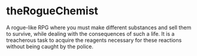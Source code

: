 
# theRogueChemist

A rogue-like RPG where you must make different substances and sell them to survive, while dealing with the consequences of such a life.
It is a treacherous task to acquire the reagents necessary for these reactions without being caught by the police.


